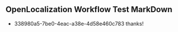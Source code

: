 ## OpenLocalization Workflow Test MarkDown
* 338980a5-7be0-4eac-a38e-4d58e460c783 thanks!

<!--HONumber=Jul16_HO3-->


